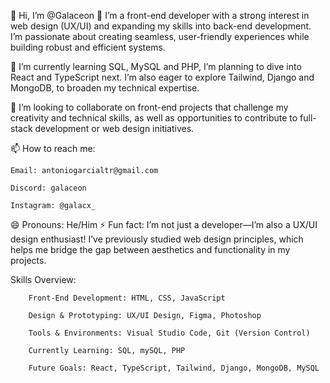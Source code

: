 👋 Hi, I’m @Galaceon
👀 I’m a front-end developer with a strong interest in web design (UX/UI) and expanding my skills into back-end development. I’m passionate about creating seamless, user-friendly experiences while building robust and efficient systems.

🌱 I’m currently learning SQL, MySQL and PHP, I’m planning to dive into React and TypeScript next. I’m also eager to explore Tailwind, Django and MongoDB, to broaden my technical expertise.

💞️ I’m looking to collaborate on front-end projects that challenge my creativity and technical skills, as well as opportunities to contribute to full-stack development or web design initiatives.

📫 How to reach me:

    Email: antoniogarcialtr@gmail.com
    
    Discord: galaceon
    
    Instagram: @galacx_
    
    
😄 Pronouns: He/Him
⚡ Fun fact: I’m not just a developer—I’m also a UX/UI design enthusiast! I’ve previously studied web design principles, which helps me bridge the gap between aesthetics and functionality in my projects.

Skills Overview:

        Front-End Development: HTML, CSS, JavaScript
        
        Design & Prototyping: UX/UI Design, Figma, Photoshop
        
        Tools & Environments: Visual Studio Code, Git (Version Control)
        
        Currently Learning: SQL, mySQL, PHP
        
        Future Goals: React, TypeScript, Tailwind, Django, MongoDB, MySQL


<!---
Galaceon/Galaceon is a ✨ special ✨ repository because its `README.md` (this file) appears on your GitHub profile.
You can click the Preview link to take a look at your changes.
--->
